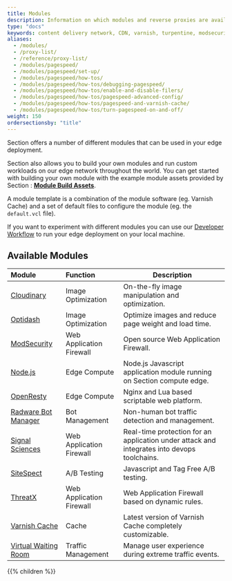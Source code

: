```yaml
---
title: Modules
description: Information on which modules and reverse proxies are available to use on Section's Edge Platform.
type: "docs"
keywords: content delivery network, CDN, varnish, turpentine, modsecurity, reverse proxies, proxy, proxy template
aliases:
  - /modules/
  - /proxy-list/
  - /reference/proxy-list/
  - /modules/pagespeed/
  - /modules/pagespeed/set-up/
  - /modules/pagespeed/how-tos/
  - /modules/pagespeed/how-tos/debugging-pagespeed/
  - /modules/pagespeed/how-tos/enable-and-disable-filers/
  - /modules/pagespeed/how-tos/pagespeed-advanced-config/
  - /modules/pagespeed/how-tos/pagespeed-and-varnish-cache/
  - /modules/pagespeed/how-tos/turn-pagespeed-on-and-off/
weight: 150
ordersectionsby: "title"
---
```


Section offers a number of different modules that can be used in your edge deployment.

Section also allows you to build your own modules and run custom workloads on our edge network throughout the world. You can get started with building your own module with the example module assets provided by Section : **[Module Build Assets](https://github.com/section/module-build-assets)**.

A module template is a combination of the module software (eg. Varnish Cache) and a set of default files to configure the module (eg. the `default.vcl` file).

If you want to experiment with different modules you can use our [Developer Workflow](/docs/developer-pop/) to run your edge deployment on your local machine.

## Available Modules

| Module | Function | Description
|:--|:--|---|
| [Cloudinary](/docs/explanations/modules/cloudinary/ "Cloudinary overview") | Image Optimization | On-the-fly image manipulation and optimization. |
| [Optidash](/docs/explanations/modules/optidash/ "Optidash overview") | Image Optimization | Optimize images and reduce page weight and load time. |
| [ModSecurity](/docs/explanations/modules/modsecurity/ "ModSecurity") | Web Application Firewall | Open source Web Application Firewall. |
| [Node.js](/docs/explanations/modules/nodejs/ "Node.js overview") | Edge Compute | Node.js Javascript application module running on Section compute edge. |
| [OpenResty](/docs/explanations/modules/openresty/ "OpenResty overview") | Edge Compute | Nginx and Lua based scriptable web platform. |
| [Radware Bot Manager](/docs/explanations/modules/radware-bot-manager/ "Radware Bot Manager overview") | Bot Management | Non-human bot traffic detection and management. |
| [Signal Sciences](/docs/explanations/modules/signal-sciences/ "Signal Sciences overview") | Web Application Firewall | Real-time protection for an application under attack and integrates into devops toolchains. |
| [SiteSpect](/docs/explanations/modules/sitespect/ "SiteSpect overview") | A/B Testing | Javascript and Tag Free A/B testing. |
| [ThreatX](/docs/explanations/modules/threat-x/ "ThreatX overview") | Web Application Firewall | Web Application Firewall based on dynamic rules. |
| [Varnish Cache](/docs/explanations/modules/varnish-cache/ "Varnish overview") | Cache | Latest version of Varnish Cache completely customizable. |
| [Virtual Waiting Room](/docs/explanations/modules/virtual-waiting-room/ "Virtual Waiting Room overview") | Traffic Management | Manage user experience during extreme traffic events. |

{{% children %}}
